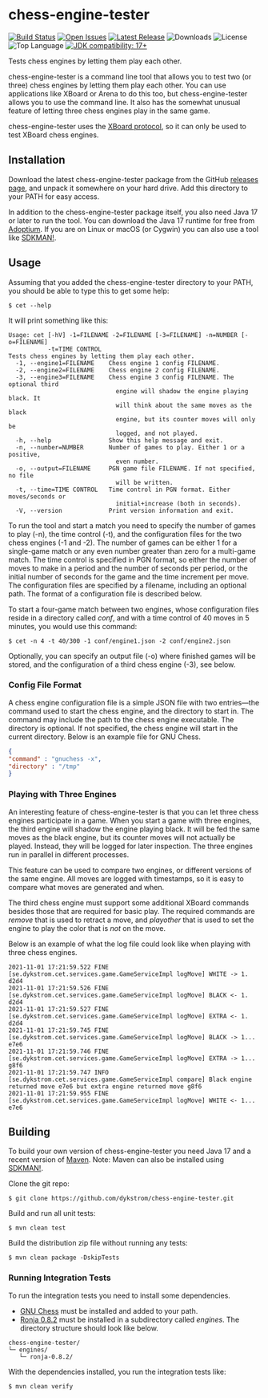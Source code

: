 # chess-engine-tester

<div style="text-align: left">

[![Build Status](https://github.com/dykstrom/chess-engine-tester/actions/workflows/maven.yml/badge.svg)](https://github.com/dykstrom/chess-engine-tester/actions/workflows/maven.yml)
[![Open Issues](https://img.shields.io/github/issues/dykstrom/chess-engine-tester)](https://github.com/dykstrom/chess-engine-tester/issues)
[![Latest Release](https://img.shields.io/github/v/release/dykstrom/chess-engine-tester?display_name=release)](https://github.com/dykstrom/chess-engine-tester/releases)
![Downloads](https://img.shields.io/github/downloads/dykstrom/chess-engine-tester/total)
![License](https://img.shields.io/github/license/dykstrom/chess-engine-tester)
![Top Language](https://img.shields.io/github/languages/top/dykstrom/chess-engine-tester)
[![JDK compatibility: 17+](https://img.shields.io/badge/JDK_compatibility-17+-blue.svg)](https://adoptium.net)

</div>

Tests chess engines by letting them play each other.

chess-engine-tester is a command line tool that allows you to test two (or three) chess engines 
by letting them play each other. You can use applications like XBoard or Arena to do this too,
but chess-engine-tester allows you to use the command line. It also has the somewhat unusual 
feature of letting three chess engines play in the same game.

chess-engine-tester uses the 
[XBoard protocol](https://www.gnu.org/software/xboard/engine-intf.html),
so it can only be used to test XBoard chess engines.


## Installation

Download the latest chess-engine-tester package from the GitHub 
[releases page](https://github.com/dykstrom/chess-engine-tester/releases), and unpack it 
somewhere on your hard drive. Add this directory to your PATH for easy access.

In addition to the chess-engine-tester package itself, you also need Java 17 or later to run 
the tool. You can download the Java 17 runtime for free from
[Adoptium](https://adoptium.net). If you are on Linux or macOS (or Cygwin) you can also use 
a tool like [SDKMAN!](https://sdkman.io).


## Usage

Assuming that you added the chess-engine-tester directory to your PATH, you should be able
to type this to get some help:

```shell
$ cet --help
```

It will print something like this:

```
Usage: cet [-hV] -1=FILENAME -2=FILENAME [-3=FILENAME] -n=NUMBER [-o=FILENAME]
           -t=TIME CONTROL
Tests chess engines by letting them play each other.
  -1, --engine1=FILENAME    Chess engine 1 config FILENAME.
  -2, --engine2=FILENAME    Chess engine 2 config FILENAME.
  -3, --engine3=FILENAME    Chess engine 3 config FILENAME. The optional third
                              engine will shadow the engine playing black. It
                              will think about the same moves as the black
                              engine, but its counter moves will only be
                              logged, and not played.
  -h, --help                Show this help message and exit.
  -n, --number=NUMBER       Number of games to play. Either 1 or a positive,
                              even number.
  -o, --output=FILENAME     PGN game file FILENAME. If not specified, no file
                              will be written.
  -t, --time=TIME CONTROL   Time control in PGN format. Either moves/seconds or
                              initial+increase (both in seconds).
  -V, --version             Print version information and exit.
```

To run the tool and start a match you need to specify the number of games to play (-n), the
time control (-t), and the configuration files for the two chess engines (-1 and -2). The 
number of games can be either 1 for a single-game match or any even number greater than zero
for a multi-game match. The time control is specified in PGN format, so either the number of
moves to make in a period and the number of seconds per period, or the initial number of 
seconds for the game and the time increment per move. The configuration files are specified
by a filename, including an optional path. The format of a configuration file is described 
below.

To start a four-game match between two engines, whose configuration files reside in a 
directory called _conf_, and with a time control of 40 moves in 5 minutes, you would use 
this command:

```shell
$ cet -n 4 -t 40/300 -1 conf/engine1.json -2 conf/engine2.json
```

Optionally, you can specify an output file (-o) where finished games will be stored, and the
configuration of a third chess engine (-3), see below.


### Config File Format

A chess engine configuration file is a simple JSON file with two entries—the command used to 
start the chess engine, and the directory to start in. The command may include the path to the
chess engine executable. The directory is optional. If not specified, the chess engine will 
start in the current directory. Below is an example file for GNU Chess.

```json
{
"command" : "gnuchess -x",
"directory" : "/tmp"
}
```


### Playing with Three Engines

An interesting feature of chess-engine-tester is that you can let three chess engines 
participate in a game. When you start a game with three engines, the third engine will shadow 
the engine playing black. It will be fed the same moves as the black engine, but its counter 
moves will not actually be played. Instead, they will be logged for later inspection. The 
three engines run in parallel in different processes.

This feature can be used to compare two engines, or different versions of the same engine.
All moves are logged with timestamps, so it is easy to compare what moves are generated and
when.

The third chess engine must support some additional XBoard commands besides those that are
required for basic play. The required commands are _remove_ that is used to retract a move,
and _playother_ that is used to set the engine to play the color that is _not_ on the move.

Below is an example of what the log file could look like when playing with three chess engines.

```
2021-11-01 17:21:59.522 FINE    [se.dykstrom.cet.services.game.GameServiceImpl logMove] WHITE -> 1. d2d4
2021-11-01 17:21:59.526 FINE    [se.dykstrom.cet.services.game.GameServiceImpl logMove] BLACK <- 1. d2d4
2021-11-01 17:21:59.527 FINE    [se.dykstrom.cet.services.game.GameServiceImpl logMove] EXTRA <- 1. d2d4
2021-11-01 17:21:59.745 FINE    [se.dykstrom.cet.services.game.GameServiceImpl logMove] BLACK -> 1... e7e6
2021-11-01 17:21:59.746 FINE    [se.dykstrom.cet.services.game.GameServiceImpl logMove] EXTRA -> 1... g8f6
2021-11-01 17:21:59.747 INFO    [se.dykstrom.cet.services.game.GameServiceImpl compare] Black engine returned move e7e6 but extra engine returned move g8f6
2021-11-01 17:21:59.955 FINE    [se.dykstrom.cet.services.game.GameServiceImpl logMove] WHITE <- 1... e7e6
```


## Building

To build your own version of chess-engine-tester you need Java 17 and a recent version of
[Maven](http://maven.apache.org). Note: Maven can also be installed using
[SDKMAN!](https://sdkman.io).

Clone the git repo:

```shell
$ git clone https://github.com/dykstrom/chess-engine-tester.git
```

Build and run all unit tests:

```shell
$ mvn clean test
```

Build the distribution zip file without running any tests:

```shell
$ mvn clean package -DskipTests
```


### Running Integration Tests

To run the integration tests you need to install some dependencies.

* [GNU Chess](https://www.gnu.org/software/chess) must be installed and added to your path.
* [Ronja 0.8.2](https://github.com/dykstrom/ronja/releases/tag/ronja-0.8.2) must be installed
  in a subdirectory called _engines_. The directory structure should look like below.

```
chess-engine-tester/
└─ engines/
   └─ ronja-0.8.2/
```

With the dependencies installed, you run the integration tests like:

```shell
$ mvn clean verify
```
